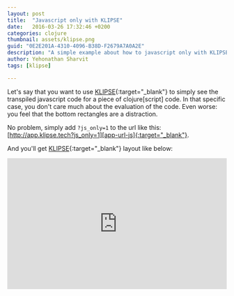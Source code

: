 ```yaml
---
layout: post
title:  "Javascript only with KLIPSE"
date:   2016-03-26 17:32:46 +0200
categories: clojure
thumbnail: assets/klipse.png
guid: "0E2E201A-4310-4096-B38D-F2679A7A0A2E"
description: "A simple example about how to javascript only with KLIPSE"
author: Yehonathan Sharvit
tags: [klipse]

---
```


Let's say that you want to use [KLIPSE][app-url-js]{:target="_blank"} to simply see the transpiled javascript code for a piece of clojure[script] code. In that specific case, you don't care much about the evaluation of the code.  Even worse: you feel that the bottom rectangles are a distraction.

No problem, simply add `?js_only=1` to the url like this: [http://app.klipse.tech?js_only=1][app-url-js]{:target="_blank"}.


And you'll get [KLIPSE][app-url-js]{:target="_blank"} layout like below:

<iframe frameborder="0" width="100%" height="300px"
    src= 
    "http://app.klipse.tech?js_only=1">
    </iframe>



[app-url-js]: http://app.klipse.tech?js_only=1

